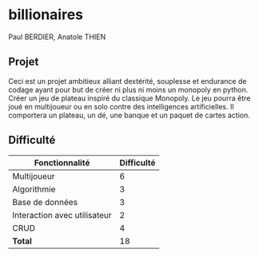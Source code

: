 # billionaires

Paul BERDIER, Anatole THIEN

## Projet

Ceci est un projet ambitieux alliant dextérité, souplesse et endurance de codage ayant pour but de créer ni plus ni moins un monopoly en python.
Créer un jeu de plateau inspiré du classique Monopoly. Le jeu pourra être joué en multijoueur ou en solo contre des intelligences artificielles. Il comportera un plateau, un dé, une banque et un paquet de cartes action.

## Difficulté


| Fonctionnalité | Difficulté |
| --- | --- |
| Multijoueur | 6 |
| Algorithmie | 3 |
| Base de données | 3 |
| Interaction avec utilisateur | 2 |
| CRUD | 4 |
| **Total** | 18 |

